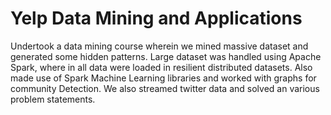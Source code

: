 # Yelp Data Mining and Applications

Undertook a data mining course wherein we mined massive dataset and generated some hidden patterns. Large dataset was handled using Apache Spark, where in all data were loaded in resilient distributed datasets.
Also made use of Spark Machine Learning libraries and worked with graphs for community Detection. We also streamed twitter data and solved an various problem statements.
